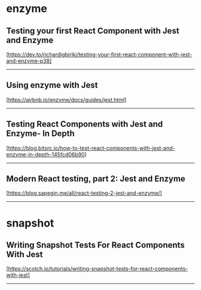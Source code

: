 # enzyme

## Testing your first React Component with Jest and Enzyme

[https://dev.to/richardigbiriki/testing-your-first-react-component-with-jest-and-enzyme-p38]

---

## Using enzyme with Jest

[https://airbnb.io/enzyme/docs/guides/jest.html]

---

## Testing React Components with Jest and Enzyme- In Depth

[https://blog.bitsrc.io/how-to-test-react-components-with-jest-and-enzyme-in-depth-145fcd06b90]

---

## Modern React testing, part 2: Jest and Enzyme

[https://blog.sapegin.me/all/react-testing-2-jest-and-enzyme/]

---

# snapshot

## Writing Snapshot Tests For React Components With Jest

[https://scotch.io/tutorials/writing-snapshot-tests-for-react-components-with-jest]

---
